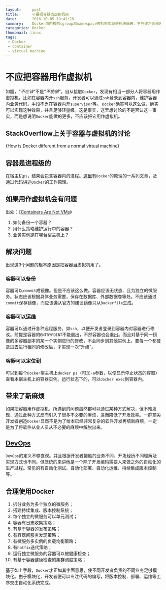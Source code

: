 ```yaml
---
layout:     post
title:      不要把容器当虚拟机用
date:       2016-10-05 19:41:26
summary:    Docker由内核的cgroup和namespace等机制实现进程级隔离，不应该将容器用作虚拟机
categories: Docker
thumbnail: linux
tags:
 - Docker
 - container
 - virtual machine
---
```



# 不应把容器用作虚拟机

如题，“*不应该*”不是“*不能够*”。自从接触`Docker`，发现有相当一部分人将容器用作虚拟机。比如在容器内开`ssh`服务，开发者可以通过`ssh`登录到容器内，维护容器内业务代码。手段不乏在容器内开`supervisor`等。
`Docker`确实可以这么做，确实可以实现这种效果，并且足够轻量级。这是事实，这里想讨论的不是否认这一事实，而是想说明`Docker`能做的更多，不应该把它用作虚拟机。


## StackOverflow上关于容器与虚拟机的讨论

《[How is Docker different from a normal virtual machine][1]》


## 容器是进程级的

在宿主机`ps`，结果会包含容器内的进程。[这里][2]有`Docker`的原理的一系列文章，及通过代码讲述`Docker`的工作原理。


## 如果用作虚拟机会有问题

出处：《[Containers Are Not VMs][3]》

1. 如何备份一个容器？
2. 用什么策略维护运行中的容器？
3. 业务实例跑在哪台宿主机上？


## 解决问题

出现这3个问题的根本原因是把容器当虚拟机用了。

### 容器可以备份

容器可以`commit`成镜像。但是不应该这么做。容器应该无状态、且为独立的微服务。状态应该根据具体业务需要，保存在数据库、外部数据卷等处。不应该通过`commit`保存镜像，而应该遵从官方的建议镜像只从`Dockerfile`生成。

### 容器可以运维

容器可以通过开各种远程服务，如`ssh`，以便开发者登录到容器内对容器进行修改。前提是容器的`ENTRYPOINT`不能退出，不然容器也会退出。而且对基于同一镜像的多容器副本的某一个实例进行的修改，不会同步到其他实例上，要每一个都登录进去进行相同的修改后，才实现一次“升级”。

### 容器可以定位到

可以到每个`Docker`宿主机上`docker ps`（可加`-a`参数，以便显示停止状态的容器）查看本宿主机上的容器实例。运行状态下的，可以`docker exec`到容器内。


## 带来了新麻烦

如果把容器用作虚拟机，所遇到的问题虽然都可以通过某种方式解决，但不难发现，通过此种方式反而引入了很多不必要的麻烦，进而降低了开发效率。一群顶尖开发者创造`Docker`显然不是为了给本已经非常复杂的软件开发再填新麻烦，一定是为了将软件从业人员从不必要的麻烦中解脱出来。


## [DevOps][4]

`DevOps`的定义不够直观。并且根据开发者接触的业务不同、开发经历不同理解及实现方式也不同。但笼统的来讲他是一个除了开发编码需要人来做之外的自动化的生产过程。常见的有自动化测试、自动化部署、自动化运维、持续集成版本控制等。


## 合理使用Docker

1. 拆分业务为多个独立的微服务；
2. 搭建持续集成、版本控制系统；
3. 每个独立的微服务可以单元测试；
4. 容器有日志收集策略；
5. 有基于容器的发布策略；
6. 有容器间服务发现策略；
7. 有微服务多实例的负载均衡策略；
8. 有`hotfix`迭代策略；
9. 运行独立微服务的容器可以被健康检查；
10. 有基于容器健康检查的集群调度策略；

基于如上手段，`Docker`才正如其字面意思，使不同开发者负责的不同业务足够模块化。由于模块化，开发者便可以专注代码的编写，将版本控制、部署、运维等工序交由自动化系统完成。


[1]: http://stackoverflow.com/questions/16047306/how-is-docker-different-from-a-normal-virtual-machine
[2]: http://coolshell.cn/articles/17010.html
[3]: https://blog.docker.com/2016/03/containers-are-not-vms/
[4]: http://zh.wikipedia.org/zh-cn/DevOps
